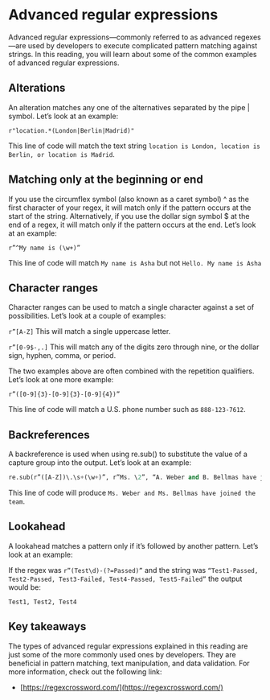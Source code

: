 # Advanced regular expressions
Advanced regular expressions—commonly referred to as advanced regexes—are used by developers to execute complicated pattern matching against strings. In this reading, you will learn about some of the common examples of advanced regular expressions.

## Alterations
An alteration matches any one of the alternatives separated by the pipe | symbol. Let’s look at an example:

`r"location.*(London|Berlin|Madrid)" `

This line of code will match the text string `location is London, location is Berlin, or location is Madrid`.

## Matching only at the beginning or end
If you use the circumflex symbol (also known as a caret symbol) ^ as the first character of your regex, it will match only if the pattern occurs at the start of the string. Alternatively, if you use the dollar sign symbol $ at the end of a regex, it will match only if the pattern occurs at the end. Let’s look at an example:

`r”^My name is (\w+)” `

This line of code will match `My name is Asha` but not `Hello. My name is Asha`

## Character ranges
Character ranges can be used to match a single character against a set of possibilities. Let’s look at a couple of examples:

`r”[A-Z]` This will match a single uppercase letter.

`r”[0-9$-,.]` This will match any of the digits zero through nine, or the dollar sign, hyphen, comma, or period.

The two examples above are often combined with the repetition qualifiers. Let’s look at one more example:

`r”([0-9]{3}-[0-9]{3}-[0-9]{4})”`

This line of code will match a U.S. phone number such as `888-123-7612`.

## Backreferences

A backreference is used when using re.sub() to substitute the value of a capture group into the output. Let’s look at an example:

```python
re.sub(r”([A-Z])\.\s+(\w+)”, r”Ms. \2”, “A. Weber and B. Bellmas have joined the team.”)
```

This line of code will produce `Ms. Weber and Ms. Bellmas have joined the team`.

## Lookahead

A lookahead matches a pattern only if it’s followed by another pattern. Let’s look at an example:

If the regex was `r”(Test\d)-(?=Passed)”` and the string was `“Test1-Passed, Test2-Passed, Test3-Failed, Test4-Passed, Test5-Failed”` the output would be:

`Test1, Test2, Test4`

## Key takeaways

The types of advanced regular expressions explained in this reading are just some of the more commonly used ones by developers. They are beneficial in pattern matching, text manipulation, and data validation. For more information, check out the following link:

- [https://regexcrossword.com/](https://regexcrossword.com/)